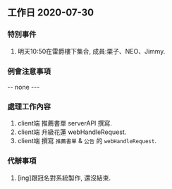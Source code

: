 ## 工作日 2020-07-30

### 特別事件

1. 明天10:50在雷爵樓下集合, 成員:栗子、NEO、Jimmy.

### 例會注意事項

-- none ---

### 處理工作內容

1. client端 推薦書單 serverAPI 撰寫.
2. client端 升級花蓮 webHandleRequest.
3. client端 撰寫 `推薦書單` & `公告` 的 `webHandleRequest`.

### 代辦事項

1. [ing]跟冠名對系統製作, 還沒結束.
